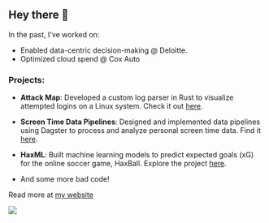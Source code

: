 ## Hey there 👋

In the past, I've worked on:
- Enabled data-centric decision-making @ Deloitte.
- Optimized cloud spend @ Cox Auto


### Projects:

- **Attack Map**: Developed a custom log parser in Rust to visualize attempted logins on a Linux system. Check it out [here](https://github.com/notedwin/attack-map).

- **Screen Time Data Pipelines**: Designed and implemented data pipelines using Dagster to process and analyze personal screen time data. Find it [here](https://github.com/notedwin/log-screen).

- **HaxML**: Built machine learning models to predict expected goals (xG) for the online soccer game, HaxBall. Explore the project [here](https://github.com/vingkan/haxml).

- And some more bad code!  

Read more at [my website](https://notedwin.com)

![](https://raw.githubusercontent.com/username/github-stats/master/generated/overview.svg#gh-dark-mode-only)
